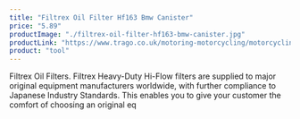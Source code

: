 ```yaml
---
title: "Filtrex Oil Filter Hf163 Bmw Canister"
price: "5.89"
productImage: "./filtrex-oil-filter-hf163-bmw-canister.jpg"
productLink: "https://www.trago.co.uk/motoring-motorcycling/motorcycling-accessories/motorcycling-tools/filtrex-oil-filter-hf163-bmw-canister.html"
product: "tool"
---
```


Filtrex Oil Filters. Filtrex Heavy-Duty Hi-Flow filters are supplied to major original equipment manufacturers worldwide, with further compliance to Japanese Industry Standards. This enables you to give your customer the comfort of choosing an original eq



